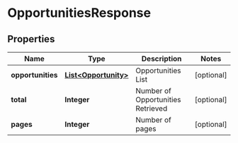 
# OpportunitiesResponse

## Properties
Name | Type | Description | Notes
------------ | ------------- | ------------- | -------------
**opportunities** | [**List&lt;Opportunity&gt;**](Opportunity.md) | Opportunities List |  [optional]
**total** | **Integer** | Number of Opportunities Retrieved |  [optional]
**pages** | **Integer** | Number of pages |  [optional]




